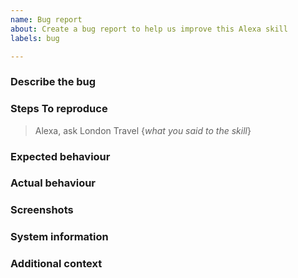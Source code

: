 ```yaml
---
name: Bug report
about: Create a bug report to help us improve this Alexa skill
labels: bug

---
```


### Describe the bug

<!--
A clear and concise description of what the bug is.
-->

### Steps To reproduce

> Alexa, ask London Travel {_what you said to the skill_}

<!--
If applicable, please include information such as the date and time you used the skill.
-->

### Expected behaviour

<!--
Explain how you expected Alexa to respond to your request.
-->

### Actual behaviour

<!--
Explain how Alexa actually responded to your request. If possible, please state the exact reply.

If a card was displayed in the Alexa app and it was incorrect/unexpected, include a screenshot or a summary of it as appropriate.
-->

### Screenshots

<!--
If applicable, add screenshots to help explain your problem.
-->

### System information

<!--
 - OS: [e.g. Windows 10]
 - Application Version [e.g. Git commit SHA]
 - .NET version (e.g. output from `dotnet --info`)
-->

### Additional context

<!--
Add any other context about the problem here.
-->
